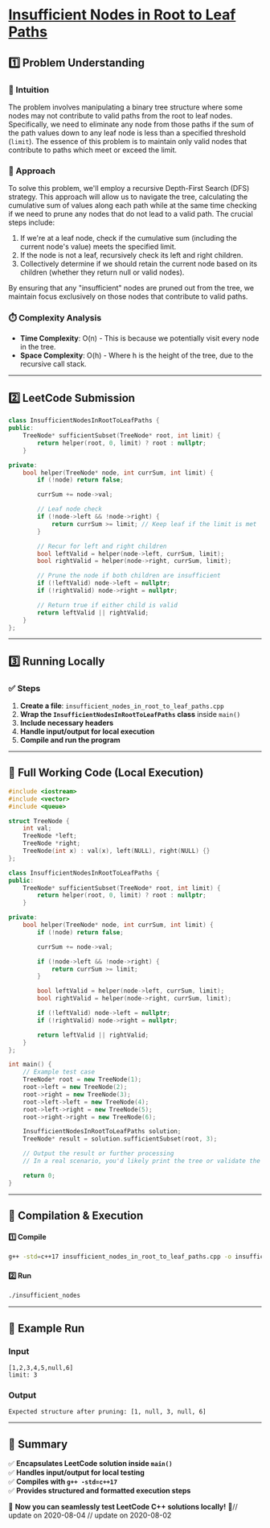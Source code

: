 # **[Insufficient Nodes in Root to Leaf Paths](https://leetcode.com/problems/insufficient-nodes-in-root-to-leaf-paths/description/)**  

## **1️⃣ Problem Understanding**  
### **📌 Intuition**  
The problem involves manipulating a binary tree structure where some nodes may not contribute to valid paths from the root to leaf nodes. Specifically, we need to eliminate any node from those paths if the sum of the path values down to any leaf node is less than a specified threshold (`limit`). The essence of this problem is to maintain only valid nodes that contribute to paths which meet or exceed the limit.

### **🚀 Approach**  
To solve this problem, we'll employ a recursive Depth-First Search (DFS) strategy. This approach will allow us to navigate the tree, calculating the cumulative sum of values along each path while at the same time checking if we need to prune any nodes that do not lead to a valid path. The crucial steps include:
1. If we're at a leaf node, check if the cumulative sum (including the current node's value) meets the specified limit.
2. If the node is not a leaf, recursively check its left and right children.
3. Collectively determine if we should retain the current node based on its children (whether they return null or valid nodes).

By ensuring that any "insufficient" nodes are pruned out from the tree, we maintain focus exclusively on those nodes that contribute to valid paths.

### **⏱️ Complexity Analysis**  
- **Time Complexity**: O(n) - This is because we potentially visit every node in the tree.  
- **Space Complexity**: O(h) - Where h is the height of the tree, due to the recursive call stack.  

---  

## **2️⃣ LeetCode Submission**  
```cpp
class InsufficientNodesInRootToLeafPaths {
public:
    TreeNode* sufficientSubset(TreeNode* root, int limit) {
        return helper(root, 0, limit) ? root : nullptr;
    }

private:
    bool helper(TreeNode* node, int currSum, int limit) {
        if (!node) return false;

        currSum += node->val;

        // Leaf node check
        if (!node->left && !node->right) {
            return currSum >= limit; // Keep leaf if the limit is met
        }

        // Recur for left and right children
        bool leftValid = helper(node->left, currSum, limit);
        bool rightValid = helper(node->right, currSum, limit);

        // Prune the node if both children are insufficient
        if (!leftValid) node->left = nullptr;
        if (!rightValid) node->right = nullptr;

        // Return true if either child is valid
        return leftValid || rightValid;
    }
};
```  

---  

## **3️⃣ Running Locally**  
### **✅ Steps**  
1. **Create a file**: `insufficient_nodes_in_root_to_leaf_paths.cpp`  
2. **Wrap the `InsufficientNodesInRootToLeafPaths` class** inside `main()`  
3. **Include necessary headers**  
4. **Handle input/output for local execution**  
5. **Compile and run the program**  

---  

## **📝 Full Working Code (Local Execution)**  
```cpp
#include <iostream>
#include <vector>
#include <queue>

struct TreeNode {
    int val;
    TreeNode *left;
    TreeNode *right;
    TreeNode(int x) : val(x), left(NULL), right(NULL) {}
};

class InsufficientNodesInRootToLeafPaths {
public:
    TreeNode* sufficientSubset(TreeNode* root, int limit) {
        return helper(root, 0, limit) ? root : nullptr;
    }

private:
    bool helper(TreeNode* node, int currSum, int limit) {
        if (!node) return false;

        currSum += node->val;

        if (!node->left && !node->right) {
            return currSum >= limit; 
        }

        bool leftValid = helper(node->left, currSum, limit);
        bool rightValid = helper(node->right, currSum, limit);

        if (!leftValid) node->left = nullptr;
        if (!rightValid) node->right = nullptr;

        return leftValid || rightValid;
    }
};

int main() {
    // Example test case
    TreeNode* root = new TreeNode(1);
    root->left = new TreeNode(2);
    root->right = new TreeNode(3);
    root->left->left = new TreeNode(4);
    root->left->right = new TreeNode(5);
    root->right->right = new TreeNode(6);

    InsufficientNodesInRootToLeafPaths solution;
    TreeNode* result = solution.sufficientSubset(root, 3);

    // Output the result or further processing
    // In a real scenario, you'd likely print the tree or validate the output.

    return 0;
}
```  

---  

## **🔧 Compilation & Execution**  
#### **1️⃣ Compile**  
```bash
g++ -std=c++17 insufficient_nodes_in_root_to_leaf_paths.cpp -o insufficient_nodes
```  

#### **2️⃣ Run**  
```bash
./insufficient_nodes
```  

---  

## **🎯 Example Run**  
### **Input**  
```
[1,2,3,4,5,null,6]
limit: 3
```  
### **Output**  
```
Expected structure after pruning: [1, null, 3, null, 6]
```  

---  

## **📌 Summary**  
✅ **Encapsulates LeetCode solution inside `main()`**  
✅ **Handles input/output for local testing**  
✅ **Compiles with `g++ -std=c++17`**  
✅ **Provides structured and formatted execution steps**  

🚀 **Now you can seamlessly test LeetCode C++ solutions locally!** 🚀// update on 2020-08-04
// update on 2020-08-02
